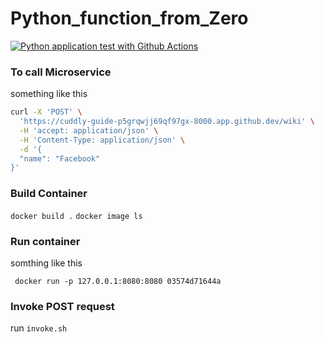 # Python_function_from_Zero

[![Python application test with Github Actions](https://github.com/msmalmir/Python_function_from_Zero/actions/workflows/main.yml/badge.svg)](https://github.com/msmalmir/Python_function_from_Zero/actions/workflows/main.yml)


### To call Microservice 

something like this
```bash
curl -X 'POST' \
  'https://cuddly-guide-p5grqwjj69qf97gx-8000.app.github.dev/wiki' \
  -H 'accept: application/json' \
  -H 'Content-Type: application/json' \
  -d '{
  "name": "Facebook"
}'
```


### Build Container
`docker build .`
`docker image ls`


### Run container

somthing like this 
```
 docker run -p 127.0.0.1:8080:8080 03574d71644a
 ```

 ### Invoke POST request
run `invoke.sh`
